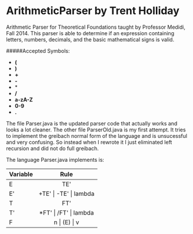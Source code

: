 ArithmeticParser by Trent Holliday
================

Arithmetic Parser for Theoretical Foundations taught by Professor Medidi, Fall 2014. This parser is able to 
determine if an expression containing letters, numbers, decimals, and the basic mathematical signs is valid.

#####Accepted Symbols:
+ **(**
+ **)**
+ **+** 
+ **-** 
+ \* 
+ **/** 
+ **a-zA-Z**
+ **0-9**
+ **.**

The file Parser.java is the updated parser code that actually works and looks a lot cleaner. The other file ParserOld.java
is my first attempt. It tries to implement the greibach normal form of the language and is unsucessful and very confusing. So instead when I rewrote it I just eliminated left recursion and did not do full greibach.

The language Parser.java implements is:

| Variable | Rule |
| --------- | :-----------:|
|E | TE'|
|E' | +TE' \| -TE' \| lambda|
|T  | FT'|
|T' | *FT' \| /FT' \| lambda|
|F  |  n \| (E) \| v |

